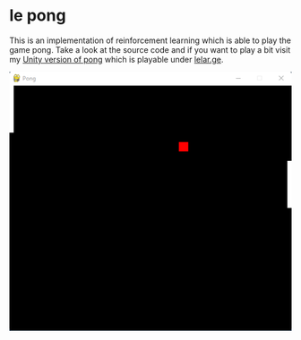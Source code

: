 # le pong

This is an implementation of reinforcement learning which is able to play the game pong.
Take a look at the source code and if you want to play a bit visit
my [Unity version of pong](https://github.com/le-tim/le_pong_unity.git) which is playable
under [lelar.ge](https://pong.lelar.ge).

![game](game.png)